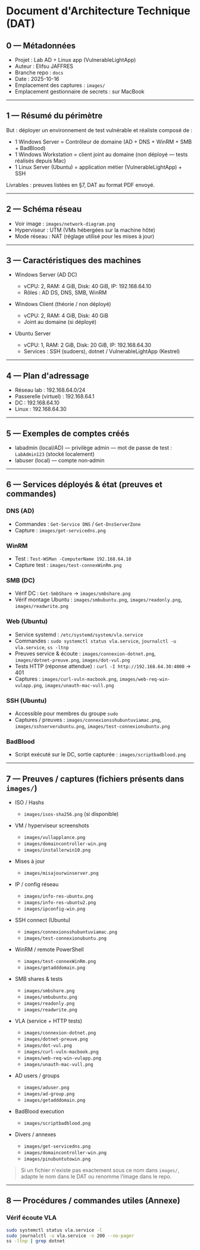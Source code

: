 # Document d'Architecture Technique (DAT)

## 0 — Métadonnées
- Projet : Lab AD + Linux app (VulnerableLightApp)  
- Auteur : Elifsu JAFFRES  
- Branche repo : `docs`  
- Date : 2025-10-16  
- Emplacement des captures : `images/`  
- Emplacement gestionnaire de secrets : sur MacBook

---

## 1 — Résumé du périmètre
But : déployer un environnement de test vulnérable et réaliste composé de :
- 1 Windows Server = Contrôleur de domaine (AD + DNS + WinRM + SMB + BadBlood)
- 1 Windows Workstation = client joint au domaine (non déployé — tests réalisés depuis Mac)
- 1 Linux Server (Ubuntu) = application métier (VulnerableLightApp) + SSH

Livrables : preuves listées en §7, DAT au format PDF envoyé.

---

## 2 — Schéma réseau
- Voir image : `images/network-diagram.png`  
- Hyperviseur : UTM (VMs hébergées sur la machine hôte)  
- Mode réseau : NAT (réglage utilisé pour les mises à jour)

---

## 3 — Caractéristiques des machines
- Windows Server (AD DC)  
  - vCPU: 2, RAM: 4 GiB, Disk: 40 GiB, IP: 192.168.64.10  
  - Rôles : AD DS, DNS, SMB, WinRM

- Windows Client (théorie / non déployé)  
  - vCPU: 2, RAM: 4 GiB, Disk: 40 GiB  
  - Joint au domaine (si déployé)

- Ubuntu Server  
  - vCPU: 1, RAM: 2 GiB, Disk: 20 GiB, IP: 192.168.64.30  
  - Services : SSH (sudoers), dotnet / VulnerableLightApp (Kestrel)

---

## 4 — Plan d'adressage
- Réseau lab : 192.168.64.0/24  
- Passerelle (virtuel) : 192.168.64.1  
- DC : 192.168.64.10  
- Linux : 192.168.64.30

---

## 5 — Exemples de comptes créés
- labadmin (local/AD) — privilège admin — mot de passe de test : `LabAdmin123` (stocké localement)  
- labuser (local) — compte non‑admin

---

## 6 — Services déployés & état (preuves et commandes)

### DNS (AD)
- Commandes : `Get-Service DNS` / `Get-DnsServerZone`  
- Capture : `images/get-servicedns.png`

### WinRM
- Test : `Test-WSMan -ComputerName 192.168.64.10`  
- Capture test : `images/test-connexWinRm.png`

### SMB (DC)
- Vérif DC : `Get-SmbShare` → `images/smbshare.png`  
- Vérif montage Ubuntu : `images/smbubuntu.png`, `images/readonly.png`, `images/readwrite.png`

### Web (Ubuntu)
- Service systemd : `/etc/systemd/system/vla.service`  
- Commandes : `sudo systemctl status vla.service`, `journalctl -u vla.service`, `ss -ltnp`  
- Preuves service & écoute : `images/connexion-dotnet.png`, `images/dotnet-preuve.png`, `images/dot-vul.png`  
- Tests HTTP (réponse attendue) : `curl -I http://192.168.64.30:4000` → 401  
- Captures : `images/curl-vuln-macbook.png`, `images/web-req-win-vulapp.png`, `images/unauth-mac-vull.png`

### SSH (Ubuntu)
- Accessible pour membres du groupe `sudo`  
- Captures / preuves : `images/connexionsshubuntuviamac.png`, `images/sshserverubuntu.png`, `images/test-connexionubuntu.png`

### BadBlood
- Script exécuté sur le DC, sortie capturée : `images/scriptbadblood.png`

---

## 7 — Preuves / captures (fichiers présents dans `images/`)

- ISO / Hashs  
  - `images/isos-sha256.png` (si disponible)

- VM / hyperviseur screenshots  
  - `images/vullapplance.png`  
  - `images/domaincontroller-win.png`  
  - `images/installerwin10.png`

- Mises à jour  
  - `images/misajourwinserver.png`

- IP / config réseau  
  - `images/info-res-ubuntu.png`  
  - `images/info-res-ubuntu2.png`  
  - `images/ipconfig-win.png`

- SSH connect (Ubuntu)  
  - `images/connexionsshubuntuviamac.png`  
  - `images/test-connexionubuntu.png`

- WinRM / remote PowerShell  
  - `images/test-connexWinRm.png`  
  - `images/getadddomain.png`

- SMB shares & tests  
  - `images/smbshare.png`  
  - `images/smbubuntu.png`  
  - `images/readonly.png`  
  - `images/readwrite.png`

- VLA (service + HTTP tests)  
  - `images/connexion-dotnet.png`  
  - `images/dotnet-preuve.png`  
  - `images/dot-vul.png`  
  - `images/curl-vuln-macbook.png`  
  - `images/web-req-win-vulapp.png`  
  - `images/unauth-mac-vull.png`

- AD users / groups  
  - `images/aduser.png`  
  - `images/ad-group.png`  
  - `images/getadddomain.png`

- BadBlood execution  
  - `images/scriptbadblood.png`

- Divers / annexes  
  - `images/get-servicedns.png`  
  - `images/domaincontroller-win.png`  
  - `images/pinubuntutowin.png`

> Si un fichier n'existe pas exactement sous ce nom dans `images/`, adapte le nom dans le DAT ou renomme l’image dans le repo.

---

## 8 — Procédures / commandes utiles (Annexe)

### Vérif écoute VLA
```bash
sudo systemctl status vla.service -l
sudo journalctl -u vla.service -n 200 --no-pager
ss -ltnp | grep dotnet


